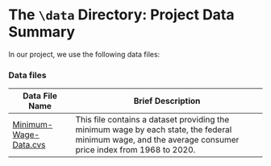 # The `\data` Directory: Project Data Summary

In our project, we use the following data files:

### Data files
|Data File Name | Brief Description|
|---------------| -----------------|
|[Minimum-Wage-Data.cvs](https://github.com/info-201a-wi22/final-project-starter-sarah02mun/blob/839a82f3cb8655a6418760a2be9f8e42a81383e3/data/Minimum-Wage-Data.csv) | This file contains a dataset providing the minimum wage by each state, the federal minimum wage, and the average consumer price index from 1968 to 2020.
